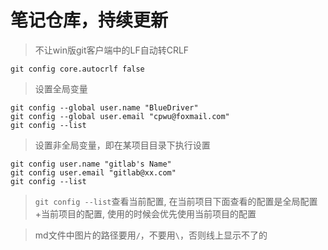 # 笔记仓库，持续更新

> 不让win版git客户端中的LF自动转CRLF 
```
git config core.autocrlf false
```

> 设置全局变量

```
git config --global user.name "BlueDriver"
git config --global user.email "cpwu@foxmail.com"
git config --list
```

> 设置非全局变量，即在某项目目录下执行设置

```
git config user.name "gitlab's Name"
git config user.email "gitlab@xx.com"
git config --list
```

> `git config --list`查看当前配置, 在当前项目下面查看的配置是全局配置+当前项目的配置, 使用的时候会优先使用当前项目的配置

>  md文件中图片的路径要用`/`，不要用`\`，否则线上显示不了的